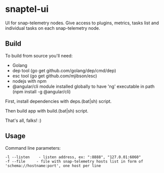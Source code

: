 # snaptel-ui
UI for snap-telemetry nodes. Give access to plugins, metrics, tasks list and individual tasks on each snap-telemetry node.

## Build
To build from source you'll need:
* Golang
* dep tool (go get github.com/golang/dep/cmd/dep)
* esc tool (go get github.com/mjibson/esc)
* nodejs with npm
* @angular/cli module installed globally to have 'ng' executable in path (npm install -g @angular/cli)

First, install dependencies with deps.(bat|sh) script.

Then build app with build.(bat|sh) script.

That's all, falks! :)

## Usage
Command line parameters:
```
-l --listen    - listen address, ex: ":8888", "127.0.01:6060"
-f --file     - file with snap-telemetry hosts list in form of 'schema://hostname:port', one host per line
```
